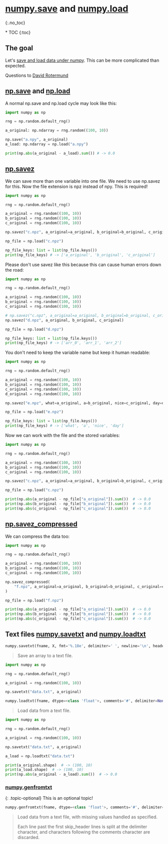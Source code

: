 # [numpy.save](https://numpy.org/doc/stable/reference/generated/numpy.save.html) and [numpy.load](https://numpy.org/doc/stable/reference/generated/numpy.load.html)
{:.no_toc}

<nav markdown="1" class="toc-class">
* TOC
{:toc}
</nav>

## The goal
Let's [save and load data under numpy](https://numpy.org/doc/stable/reference/routines.io.html). This can be more complicated than expected.

Questions to [David Rotermund](mailto:davrot@uni-bremen.de)

## [np.save](https://numpy.org/doc/stable/reference/generated/numpy.save.html) and [np.load](https://numpy.org/doc/stable/reference/generated/numpy.load.html)
A normal np.save and np.load cycle may look like this:

```python
import numpy as np

rng = np.random.default_rng()

a_original: np.ndarray = rng.random((100, 10))

np.save("a.npy", a_original)
a_load: np.ndarray = np.load("a.npy")

print(np.abs(a_original - a_load).sum()) # -> 0.0
```

## [np.savez](https://numpy.org/doc/stable/reference/generated/numpy.savez.html)

We can save more than one variable into one file. We need to use np.savez for this. Now the file extension is npz instead of npy. This is required! 

```python
import numpy as np

rng = np.random.default_rng()

a_original = rng.random((100, 10))
b_original = rng.random((100, 10))
c_original = rng.random((100, 10))

np.savez("c.npz", a_original=a_original, b_original=b_original, c_original=c_original)

np_file = np.load("c.npz")

np_file_keys: list = list(np_file.keys())
print(np_file_keys) # -> ['a_original', 'b_original', 'c_original']
```

Please don't use savez like this because this can cause human errors down the road:

```python
import numpy as np

rng = np.random.default_rng()

a_original = rng.random((100, 10))
b_original = rng.random((100, 10))
c_original = rng.random((100, 10))

# np.savez("c.npz", a_original=a_original, b_original=b_original, c_original=c_original)
np.savez("d.npz", a_original, b_original, c_original)

np_file = np.load("d.npz")

np_file_keys: list = list(np_file.keys())
print(np_file_keys) # -> ['arr_0', 'arr_1', 'arr_2']
```

You don't need to keep the variable name but keep it human readable:

```python
import numpy as np

rng = np.random.default_rng()

a_original = rng.random((100, 10))
b_original = rng.random((100, 10))
c_original = rng.random((100, 10))
d_original = rng.random((100, 10))

np.savez("e.npz", what=a_original, a=b_original, nice=c_original, day=d_original)

np_file = np.load("e.npz")

np_file_keys: list = list(np_file.keys())
print(np_file_keys) # -> ['what', 'a', 'nice', 'day']
```
Now we can work with the file and the stored variables: 

```python
import numpy as np

rng = np.random.default_rng()

a_original = rng.random((100, 10))
b_original = rng.random((100, 10))
c_original = rng.random((100, 10))

np.savez("c.npz", a_original=a_original, b_original=b_original, c_original=c_original)

np_file = np.load("c.npz")

print(np.abs(a_original - np_file["a_original"]).sum())  # -> 0.0
print(np.abs(b_original - np_file["b_original"]).sum())  # -> 0.0
print(np.abs(c_original - np_file["c_original"]).sum())  # -> 0.0
```

## [np.savez_compressed](https://numpy.org/doc/stable/reference/generated/numpy.savez_compressed.html)

We can compress the data too:

```python
import numpy as np

rng = np.random.default_rng()

a_original = rng.random((100, 10))
b_original = rng.random((100, 10))
c_original = rng.random((100, 10))

np.savez_compressed(
    "f.npz", a_original=a_original, b_original=b_original, c_original=c_original
)

np_file = np.load("f.npz")

print(np.abs(a_original - np_file["a_original"]).sum())  # -> 0.0
print(np.abs(b_original - np_file["b_original"]).sum())  # -> 0.0
print(np.abs(c_original - np_file["c_original"]).sum())  # -> 0.0
```

## Text files [numpy.savetxt](https://numpy.org/doc/stable/reference/generated/numpy.savetxt.html) and [numpy.loadtxt](https://numpy.org/doc/stable/reference/generated/numpy.loadtxt.html)

```python
numpy.savetxt(fname, X, fmt='%.18e', delimiter=' ', newline='\n', header='', footer='', comments='# ', encoding=None)
```

> Save an array to a text file.

```python
import numpy as np

rng = np.random.default_rng()

a_original = rng.random((100, 10))

np.savetxt("data.txt", a_original)
```

```python
numpy.loadtxt(fname, dtype=<class 'float'>, comments='#', delimiter=None, converters=None, skiprows=0, usecols=None, unpack=False, ndmin=0, encoding='bytes', max_rows=None, *, quotechar=None, like=None)
```

> Load data from a text file.

```python
import numpy as np

rng = np.random.default_rng()

a_original = rng.random((100, 10))

np.savetxt("data.txt", a_original)

a_load = np.loadtxt("data.txt")

print(a_original.shape)  # -> (100, 10)
print(a_load.shape)  # -> (100, 10)
print(np.abs(a_original - a_load).sum())  # -> 0.0
```

### [numpy.genfromtxt](https://numpy.org/doc/stable/reference/generated/numpy.genfromtxt.html)

{: .topic-optional}
This is an optional topic!

```python
numpy.genfromtxt(fname, dtype=<class 'float'>, comments='#', delimiter=None, skip_header=0, skip_footer=0, converters=None, missing_values=None, filling_values=None, usecols=None, names=None, excludelist=None, deletechars=" !#$%&'()*+, -./:;<=>?@[\\]^{|}~", replace_space='_', autostrip=False, case_sensitive=True, defaultfmt='f%i', unpack=None, usemask=False, loose=True, invalid_raise=True, max_rows=None, encoding='bytes', *, ndmin=0, like=None)
```

> Load data from a text file, with missing values handled as specified.
> 
> Each line past the first skip_header lines is split at the delimiter character, and characters following the comments character are discarded.
